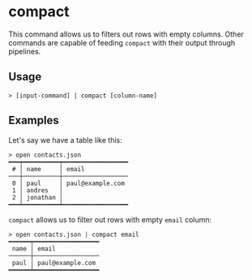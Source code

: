 # compact

This command allows us to filters out rows with empty columns. Other commands are capable of feeding `compact` with their output through pipelines.

## Usage

```shell
> [input-command] | compact [column-name]
```

## Examples

Let's say we have a table like this:

```shell
> open contacts.json
━━━┯━━━━━━━━━━┯━━━━━━━━━━━━━━━━━━
 # │ name     │ email
───┼──────────┼──────────────────
 0 │ paul     │ paul@example.com
 1 │ andres   │
 2 │ jonathan │
━━━┷━━━━━━━━━━┷━━━━━━━━━━━━━━━━━━
```

`compact` allows us to filter out rows with empty `email` column:

```shell
> open contacts.json | compact email
━━━━━━┯━━━━━━━━━━━━━━━━━━
 name │ email
──────┼──────────────────
 paul │ paul@example.com
━━━━━━┷━━━━━━━━━━━━━━━━━━
```
